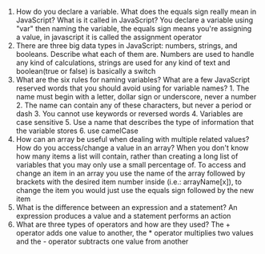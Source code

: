 1. How do you declare a variable. What does the equals sign really mean in JavaScript? What is it called in JavaScript? You declare a variable using "var" then naming the variable, the equals sign means you're assigning a value, in javascript it is called the assignment operator
2. There are three big data types in JavaScript: numbers, strings, and booleans. Describe what each of them are. Numbers are used to handle any kind of calculations, strings are used for any kind of text and boolean(true or false) is basically a switch
3. What are the six rules for naming variables? What are a few JavaScript reserved words that you should avoid using for variable names? 1. The name must begin with a letter, dollar sign or underscore, never a number 2. The name can contain any of these characters, but never a period or dash 3. You cannot use keywords or reversed words 4. Variables are case sensitive 5. Use a name that describes the type of information that the variable stores 6. use camelCase
4. How can an array be useful when dealing with multiple related values? How do you access/change a value in an array? When you don't know how many items a list will contain, rather than creating a long list of variables that you may only use a small percentage of. To access and change an item in an array you use the name of the array followed by brackets with the desired item number inside (i.e.: arrayName[x]), to change the item you would just use the equals sign followed by the new item
5. What is the difference between an expression and a statement? An expression produces a value and a statement performs an action
6. What are three types of operators and how are they used? The + operator adds one value to another, the * operator multiplies two values and the - operator subtracts one value from another
